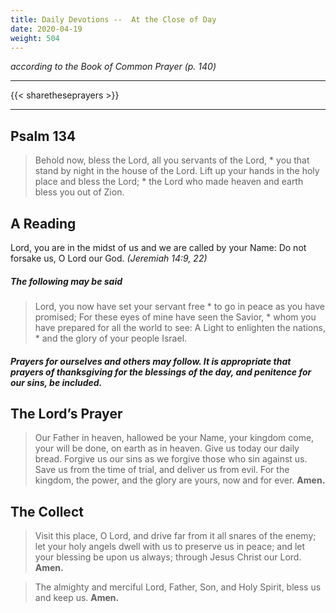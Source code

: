 ```yaml
---
title: Daily Devotions --  At the Close of Day
date: 2020-04-19
weight: 504
---
```

_according to the Book of Common Prayer (p. 140)_

------------

{{< sharetheseprayers >}}

-----------


## Psalm 134
> Behold now, bless the Lord, all you servants of the Lord, *
you that stand by night in the house of the Lord.
Lift up your hands in the holy place and bless the Lord; *
the Lord who made heaven and earth bless you out of Zion.

## A Reading
Lord, you are in the midst of us and we are called by your Name: Do not forsake us, O Lord our God. _(Jeremiah 14:9, 22)_

##### The following may be said
> Lord, you now have set your servant free *
to go in peace as you have promised;
For these eyes of mine have seen the Savior, *
whom you have prepared for all the world to see:
A Light to enlighten the nations, *
and the glory of your people Israel.

##### Prayers for ourselves and others may follow. It is appropriate that prayers of thanksgiving for the blessings of the day, and penitence for our sins, be included.

## The Lord’s Prayer
> Our Father in heaven,
> hallowed be your Name,
> your kingdom come,
> your will be done,
> on earth as in heaven.
> Give us today our daily bread.
> Forgive us our sins
> as we forgive those
> 	who sin against us.
> Save us from the time of trial,
> and deliver us from evil.
> For the kingdom, the power,
> and the glory are yours,
> now and for ever.  **Amen.**

## The Collect
> Visit this place, O Lord, and drive far from it all snares of the enemy; let your holy angels dwell with us to preserve us in peace; and let your blessing be upon us always; through Jesus Christ our Lord. **Amen.**

> The almighty and merciful Lord, Father, Son, and Holy Spirit, bless us and keep us. **Amen.**
